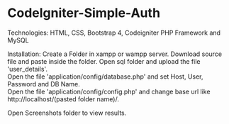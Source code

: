 # CodeIgniter-Simple-Auth

Technologies:
  HTML, CSS, Bootstrap 4, Codeigniter PHP Framework and MySQL

Installation:
  Create a Folder in xampp or wampp server. 
  Download source file and paste inside the folder.
  Open sql folder and upload the file 'user_details'.   
  Open the file 'application/config/database.php' and set Host, User, Password and DB Name.   
  Open the file 'application/config/config.php' and change base url like http://localhost/(pasted folder name)/.
  
  Open Screenshots folder to view results.
  
  
  
